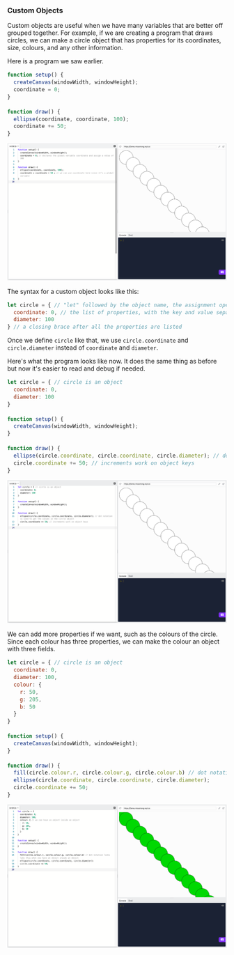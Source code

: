 ### Custom Objects

Custom objects are useful when we have many variables that are better off grouped together. For example, if we are creating a program that draws circles, we can make a circle object that has properties for its coordinates, size, colours, and any other information.

Here is a program we saw earlier.

```js
function setup() {
  createCanvas(windowWidth, windowHeight);
  coordinate = 0; 
}

function draw() {
  ellipse(coordinate, coordinate, 100); 
  coordinate += 50; 
}
```

![](../../Images/Coordinate0.png) 

The syntax for a custom object looks like this:

```js
let circle = { // "let" followed by the object name, the assignment operator, and an opening brace
  coordinate: 0, // the list of properties, with the key and value separated by a colon
  diameter: 100 
} // a closing brace after all the properties are listed
```

Once we define `circle` like that, we use `circle.coordinate` and `circle.diameter` instead of `coordinate` and `diameter`.

Here's what the program looks like now. It does the same thing as before but now it's easier to read and debug if needed.

```js
let circle = { // circle is an object 
  coordinate: 0,
  diameter: 100
}

function setup() {
  createCanvas(windowWidth, windowHeight);
}
  
function draw() {
  ellipse(circle.coordinate, circle.coordinate, circle.diameter); // dot notation is used to get the values in the circle object
  circle.coordinate += 50; // increments work on object keys
}
```

![](../../Images/Object1.png)

We can add more properties if we want, such as the colours of the circle. Since each colour has three properties, we can make the colour an object with three fields. 

```js
let circle = { // circle is an object 
  coordinate: 0,
  diameter: 100,
  colour: {
    r: 50,
    g: 205,
    b: 50
  }
}

function setup() {
  createCanvas(windowWidth, windowHeight);
}
  
function draw() {
  fill(circle.colour.r, circle.colour.g, circle.colour.b) // dot notation looks like this when you have an object inside an object
  ellipse(circle.coordinate, circle.coordinate, circle.diameter); 
  circle.coordinate += 50; 
}
```

![](../../Images/Object2.png)
